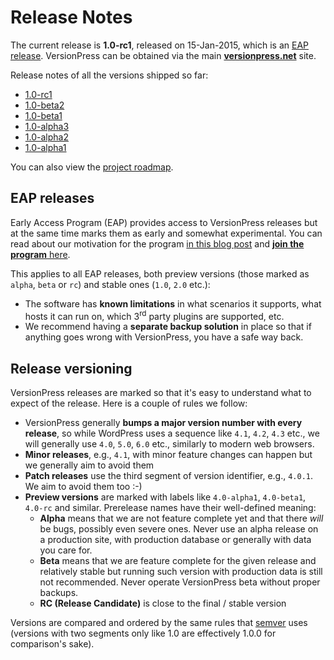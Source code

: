 # Release Notes

The current release is **1.0-rc1**, released on 15-Jan-2015, which is an [EAP release](#eap-releases). VersionPress can be obtained via the main **[versionpress.net](http://versionpress.net/)** site.

Release notes of all the versions shipped so far:

* [1.0-rc1](./release-notes/1.0-rc1)
* [1.0-beta2](./release-notes/1.0-beta2)
* [1.0-beta1](./release-notes/1.0-beta1)
* [1.0-alpha3](./release-notes/1.0-alpha3)
* [1.0-alpha2](./release-notes/1.0-alpha2)
* [1.0-alpha1](./release-notes/1.0-alpha1)

You can also view the [project roadmap](./release-notes/roadmap).


## EAP releases

Early Access Program (EAP) provides access to VersionPress releases but at the same time marks them as early and somewhat experimental. You can read about our motivation for the program [in this blog post](http://blog.versionpress.net/2015/01/announcing-early-access-program/) and [**join the program** here](http://versionpress.net/#get).

This applies to all EAP releases, both preview versions (those marked as `alpha`, `beta` or `rc`) and stable ones (`1.0`, `2.0` etc.):

 - The software has **known limitations** in what scenarios it supports, what hosts it can run on, which 3<sup>rd</sup> party plugins are supported, etc.
 - We recommend having a **separate backup solution** in place so that if anything goes wrong with VersionPress, you have a safe way back.


## Release versioning

VersionPress releases are marked so that it's easy to understand what to expect of the release. Here is a couple of rules we follow:

 - VersionPress generally **bumps a major version number with every release**, so while WordPress uses a sequence like `4.1`, `4.2`, `4.3` etc., we will generally use `4.0`, `5.0`, `6.0` etc., similarly to modern web browsers.
 - **Minor releases**, e.g., `4.1`, with minor feature changes can happen but we generally aim to avoid them
 - **Patch releases** use the third segment of version identifier, e.g., `4.0.1`. We aim to avoid them too :-)
 - **Preview versions** are marked with labels like `4.0-alpha1`, `4.0-beta1`, `4.0-rc` and similar. Prerelease names have their well-defined meaning:
     - **Alpha** means that we are not feature complete yet and that there *will* be bugs, possibly even severe ones. Never use an alpha release on a production site, with production database or generally with data you care for.
     - **Beta** means that we are feature complete for the given release and relatively stable but running such version with production data is still not recommended. Never operate VersionPress beta without proper backups.
     - **RC (Release Candidate)** is close to the final / stable version 

Versions are compared and ordered by the same rules that [semver](http://semver.org/) uses (versions with two segments only like 1.0 are effectively 1.0.0 for comparison's sake).